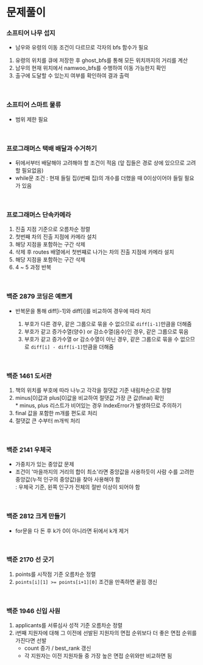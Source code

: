 # 문제풀이

### 소프티어 나무 섭지

- 남우와 유령의 이동 조건이 다르므로 각자의 bfs 함수가 필요
1. 유령의 위치를 큐에 저장한 후 ghost_bfs를 통해 모든 위치까지의 거리를 계산
2. 남우의 현재 위치에서 namwoo_bfs를 수행하여 이동 가능한지 확인
3. 출구에 도달할 수 있는지 여부를 확인하여 결과 출력

</br> 

### 소프티어 스마트 물류

- 범위 제한 필요 

</br>

### 프로그래머스 택배 배달과 수거하기

- 뒤에서부터 배달해야 고려해야 할 조건이 적음 (앞 집들은 경로 상에 있으므로 고려할 필요없음) 
- while문 조건 : 현재 들릴 집(i번째 집)의 개수를 더했을 때 0이상이어야 들릴 필요가 있음

</br>

### 프로그래머스 단속카메라

1. 진출 지점 기준으로 오름차순 정렬
2. 첫번째 차의 진출 지점에 카메라 설치
3. 해당 지점을 포함하는 구간 삭제
4. 삭제 후 routes 배열에서 첫번쨰로 나가는 차의 진출 지점에 카메라 설치
5. 해당 지점을 포함하는 구간 삭제
6. 4 ~ 5 과정 반복

</br>

### 백준 2879 코딩은 예쁘게

- 반복문을 통해 diff[i-1]와 diff[i]를 비교하여 경우에 따라 처리

    1. 부호가 다른 경우, 같은 그룹으로 묶을 수 없으므로 `diff[i-1]`만큼을 더해줌
    2. 부호가 같고 증가수열(양수) or 감소수열(음수)인 경우, 같은 그룹으로 묶음
    3. 부호가 같고 증가수열 or 감소수열이 아닌 경우, 같은 그룹으로 묶을 수 없으므로 `diff[i] - diff[i-1]`만큼을 더해줌

</br>

### 백준 1461 도서관

1. 책의 위치를 부호에 따라 나누고 각각을 절댓값 기준 내림차순으로 정렬
2. minus[0]값과 plus[0]값을 비교하여 절댓값 가장 큰 값(final) 확인<br> * minus, plus 리스트가 비어있는 경우 IndexError가 발생하므로 주의하기
3. final 값을 포함한 m개를 편도로 처리
4. 절댓값 큰 수부터 m개씩 처리

</br>

### 백준 2141 우체국

- 가중치가 있는 중앙값 문제
- 조건이 '마을까지의 거리의 합이 최소'라면 중앙값을 사용하듯이 사람 수를 고려한 중앙값(누적 인구의 중앙값)을 찾아 사용해야 함 <br>
: 우체국 기준, 왼쪽 인구가 전체의 절반 이상이 되어야 함

</br>

### 백준 2812 크게 만들기

- for문을 다 돈 후 k가 0이 아니라면 뒤에서 k개 제거

</br>

### 백준 2170 선 긋기

1. points를 시작점 기준 오름차순 정렬
2. `points[i][1] >= points[i+1][0]` 조건을 만족하면 끝점 갱신

</br>

### 백준 1946 신입 사원

1. applicants를 서류심사 성적 기준 오름차순 정렬
2. i번째 지원자에 대해 그 이전에 선발된 지원자의 면접 순위보다 더 좋은 면접 순위를 가진다면 선발
    - count 증가 / best_rank 갱신 
    - 각 지원자는 이전 지원자들 중 가장 높은 면접 순위와만 비교하면 됨